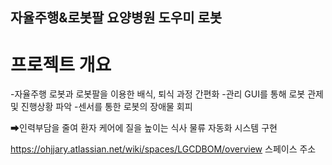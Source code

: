 ## 자율주행&로봇팔 요양병원 도우미 로봇

# 프로젝트 개요
-자율주행 로봇과 로봇팔을 이용한 배식, 퇴식 과정 간편화
-관리 GUI를 통해 로봇 관제 및 진행상황 파악
-센서를 통한 로봇의 장애물 회피

➡인력부담을 줄여 환자 케어에 질을 높이는 식사 물류 자동화 시스템 구현

https://ohjjary.atlassian.net/wiki/spaces/LGCDBOM/overview
스페이스 주소

